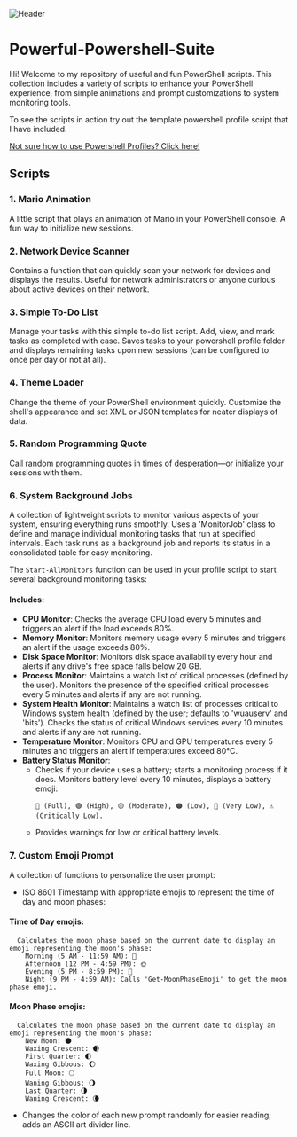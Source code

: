 ![Header](https://github.com/tlorien/Powerful-Powershell-Suite/blob/main/assets/img/2024-08-30%2010-30-30_1.gif)


# Powerful-Powershell-Suite

Hi! Welcome to my repository of useful and fun PowerShell scripts. This collection includes a variety of scripts to enhance your PowerShell experience, from simple animations and prompt customizations to system monitoring tools.

To see the scripts in action try out the template powershell profile script that I have included.

[Not sure how to use Powershell Profiles? Click here!](https://www.techtarget.com/searchwindowsserver/tutorial/How-to-find-and-customize-your-PowerShell-profile)

## Scripts

### 1. Mario Animation
A little script that plays an animation of Mario in your PowerShell console. A fun way to initialize new sessions.

### 2. Network Device Scanner
Contains a function that can quickly scan your network for devices and displays the results. Useful for network administrators or anyone curious about active devices on their network.

### 3. Simple To-Do List
Manage your tasks with this simple to-do list script. Add, view, and mark tasks as completed with ease. Saves tasks to your powershell profile folder and displays remaining tasks upon new sessions (can be configured to once per day or not at all).

### 4. Theme Loader
Change the theme of your PowerShell environment quickly. Customize the shell's appearance and set XML or JSON templates for neater displays of data.

### 5. Random Programming Quote
Call random programming quotes in times of desperation—or initialize your sessions with them.

### 6. System Background Jobs
A collection of lightweight scripts to monitor various aspects of your system, ensuring everything runs smoothly. Uses a 'MonitorJob' class to define and manage individual monitoring tasks that run at specified intervals. Each task runs as a background job and reports its status in a consolidated table for easy monitoring.

The `Start-AllMonitors` function can be used in your profile script to start several background monitoring tasks:

#### Includes:

  - **CPU Monitor**: Checks the average CPU load every 5 minutes and triggers an alert if the load exceeds 80%.
  - **Memory Monitor**: Monitors memory usage every 5 minutes and triggers an alert if the usage exceeds 80%.
  - **Disk Space Monitor**: Monitors disk space availability every hour and alerts if any drive's free space falls below 20 GB.
  - **Process Monitor**: Maintains a watch list of critical processes (defined by the user). Monitors the presence of the specified critical processes every 5 minutes and alerts if any are not running.
  - **System Health Monitor**: Maintains a watch list of processes critical to Windows system health (defined by the user; defaults to 'wuauserv' and 'bits'). Checks the status of critical Windows services every 10 minutes and alerts if any are not running.
  - **Temperature Monitor**: Monitors CPU and GPU temperatures every 5 minutes and triggers an alert if temperatures exceed 80°C.
  - **Battery Status Monitor**:
    - Checks if your device uses a battery; starts a monitoring process if it does. Monitors battery level every 10 minutes, displays a battery emoji:
      ```
      🔋 (Full), 🟢 (High), 🟡 (Moderate), 🟠 (Low), 🔴 (Very Low), ⚠️ (Critically Low).
      
    - Provides warnings for low or critical battery levels.

### 7. Custom Emoji Prompt
A collection of functions to personalize the user prompt:
  - ISO 8601 Timestamp with appropriate emojis to represent the time of day and moon phases:
  #### Time of Day emojis:
      Calculates the moon phase based on the current date to display an emoji representing the moon's phase:
        Morning (5 AM - 11:59 AM): 🌅
        Afternoon (12 PM - 4:59 PM): 🌞
        Evening (5 PM - 8:59 PM): 🌇
        Night (9 PM - 4:59 AM): Calls 'Get-MoonPhaseEmoji' to get the moon phase emoji.

  #### Moon Phase emojis:
      Calculates the moon phase based on the current date to display an emoji representing the moon's phase:
        New Moon: 🌑
        Waxing Crescent: 🌒
        First Quarter: 🌓
        Waxing Gibbous: 🌔
        Full Moon: 🌕
        Waning Gibbous: 🌖
        Last Quarter: 🌗
        Waning Crescent: 🌘

  - Changes the color of each new prompt randomly for easier reading; adds an ASCII art divider line.
    
